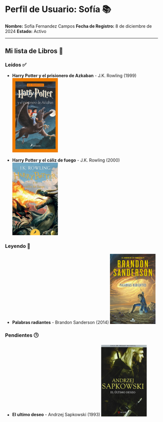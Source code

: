 # Perfil de Usuario: Sofía 📚

**Nombre:** Sofía Fernandez Campos
**Fecha de Registro:** 8 de diciembre de 2024
**Estado:** Activo

---

## Mi lista de Libros 📖

### Leídos ✅
- **Harry Potter y el prisionero de Azkaban** - J.K. Rowling (1999)
  <img src="/imagenes/Harry Potter y el prisionera de Azkaban.jpg" alt="Harry Potter y el prisionero de Azkaban" width="150">

- **Harry Potter y el cáliz de fuego** - J.K. Rowling (2000)
  <img src="/imagenes/Harry Potter y el caliz de fuego.jpg" alt="Harry Potter y el cáliz de fuego" width="150">

### Leyendo 📖
- **Palabras radiantes** - Brandon Sanderson (2014)
  <img src="/imagenes/Palabras radiantes.jpg" alt="Palabras radiantes" width="150">
  
### Pendientes 🕒
- **El ultimo deseo** - Andrzej Sapkowski (1993)
  <img src="/imagenes/El ultimo deseo.jpg" alt="El ultimo deseo" width="150">
